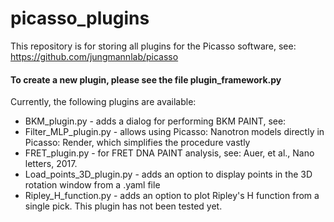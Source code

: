 # picasso_plugins

This repository is for storing all plugins for the Picasso software, see:
https://github.com/jungmannlab/picasso

#### To create a new plugin, please see the file plugin_framework.py

Currently, the following plugins are available:
* BKM_plugin.py - adds a dialog for performing BKM PAINT, see:
* Filter_MLP_plugin.py - allows using Picasso: Nanotron models directly in Picasso: Render, which simplifies the procedure vastly
* FRET_plugin.py - for FRET DNA PAINT analysis, see: Auer, et al., Nano letters, 2017.
* Load_points_3D_plugin.py - adds an option to display points in the 3D rotation window from a .yaml file
* Ripley_H_function.py - adds an option to plot Ripley's H function from a single pick. This plugin has not been tested yet.
